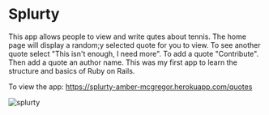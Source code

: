 # Splurty

This app allows people to view and write qutes about tennis.  The home page will display a random;y selected quote for you to view.  To see another quote select "This isn't enough, I need more".  To add a quote "Contribute".  Then add a quote an author name.  This was my first app to learn the structure and basics of Ruby on Rails.

To view the app: https://splurty-amber-mcgregor.herokuapp.com/quotes

![splurty](https://user-images.githubusercontent.com/34463810/65835039-56c16f00-e296-11e9-933f-f56c46897c21.png)
